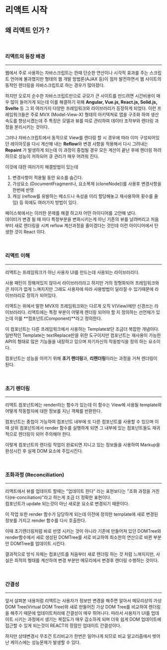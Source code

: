 # 리액트 시작

## 왜 리액트 인가 ?

<br />

### 리액트의 등장 배경

<hr>
웹에서 주로 사용하는 자바스크립트는 한때 단순한 연산이나 시각적 효과를 주는 스크립트 언어에 불과했지만
형태의 웹 개발 방법론(AJAX 등)이 점차 발전하면서 웹 사이트의 동적인 렌더링을 자바스크립트로 하는 경우가 많아졌다.

하지만 오로지 순수한 자바스크립트만으로 규모가 큰 사이트를 만드려면 시간비용이 매우 많이 들어가게 되는데 이를 해결하기 위해 **Angular, Vue.js, React.js, Solid.js, Svelte** 등 그 외 여러가지 다양한 프레임워크와 라이브러리가 등장하게 되었다. 이런 프레임워크들은 주로 MVX (Model-View-X) 형태의 아키텍쳐로 앱을 구조화 하여 생산속도를 향상시켰는데 주 특징은 모델과 뷰를 따로 관리하여 데이터 조작부와 렌더링 과정을 분리시키는 것이다.

그러나 자바스크립트에서 동적으로 View를 렌더링 할 시 경우에 따라 이미 구성되어있던 레이아웃을 다시 계산해 내는 **Reflow**와 변경 사항을 적용해서 다시 그려내는 **Repaint** 가 발생하게 되는데 이 과정이 중첩될 경우 모든 계산이 끝난 후에 렌더링 하려 하므로 성능이 저하되어 큐 관리가 매우 어려워 진다.

이것에 대한 여러가지 해결방법이 있는데

1. 변경사항이 적용될 동안 요소를 숨긴다.
2. 가상요소 (DocumentFragment나, 요소복제 (cloneNode))를 사용후 변경사항을 한번에 반영
3. 캐싱 (reflow를 유발하는 메소드나 속성을 미리 할당해놓고 재사용하여 횟수를 줄임)
   등 외에도 여러가지 방법이 있다.

페이스북에서는 이러한 문제를 해결 하고자 어떤 아이디어를 고안해 냈다.  
데이터가 변경 될 때 마다 특정부분을 변화시키는게 아닌 기존의 뷰를 날려버리고 처음부터 새로 렌더링을 시켜 reflow 계산과정을 줄이겠다는 것인데 이런 아이디어에서 탄생한 것이 React 이다.

<br />

### 리액트 이해

<hr>

리액트는 프레임워크가 아닌 사용자 UI를 만드는데 사용되는 라이브러리다.

사용 패턴이 정해져있지 않아서 라이브러리라고 하지만 거의 정형화되어 프레임워크와 큰 차이가 없게 느껴지지만 그래도 사용자에 따라 사용방법이 달라질 수 있기때문에 라이브러리로 정의가 되어있다.

리액트는 위에서 말한 MVX의 프레임워크와는 다르게 오직 V(View)에만 신경쓰는 라이브러리다.
리액트에는 특정 부분이 어떻게 렌더링 되어야 할 지 정의하는 선언체가 있는데 이를 **컴포넌트(Component)**라고 정의한다.

이 컴포넌트는 다른 프레임워크에서 사용하는 Template보단 조금더 복잡한 개념이다.
일반적인 Template는 textReplace만을 위한 도구이지만 컴포넌트는 재사용이 가능한 API의 형태로 많은 기능들을 내장하고 있으며 자기자신의 작동방식을 정의 하는 요소이다.

컴포넌트는 성능을 아끼기 위해 **초기 렌더링**과, **리렌더링**이라는 과정을 거쳐 렌더링이 된다.

<br />

### 초기 렌더링

<hr>

리액트 컴포넌트에는 render라는 함수가 있는데 이 함수는 View에 사용될 template와 어떻게 작동할지에 대한 정보를 지닌 객체를 반환한다.

컴포넌트는 중첩이 가능하여 컴포넌트 내부에 또 다른 컴포넌트를 사용할 수 있으며 이때 상위 컴포넌트에서 render 함수를 실행하게 되면 그 내부에 있는 컴포넌트들도 재귀적으로 렌더링이 되어 주의해야 한다.

이렇게 컴포넌트의 렌더링 작업이 완료되면 지니고 있는 정보들을 사용하여 Markup을 완성시킨 후 실제 DOM 요소에 주입시킨다.

<br />

### 조화과정 (Reconciliation)

<hr>

리액트에서 뷰를 업데이트 할때는 "업데이트 한다" 라는 표현보다는 "조화 과정을 거친다(re-conciliation)"라고 하는게 조금 더 정확한 표현이다.  
컴포넌트가 update 되는것이 아닌 새로운 요소로 변경되기 때문이다.

이 작업 또한 render 함수가 담당하게 되는데 이전에 정의한 template에 새로 변경된 정보를 가지고 render 함수를 다시 호출한다.

이때 초기렌더링처럼 바로 반영 시키는 것이 아니라 기존에 만들어져 있던 DOMTree와 render함수에서 새로 생성된 DOMTree를 서로 비교하여 최소한의 연산으로 바뀐 부분만 DOMTree를 업데이트 시킨다.

결과적으로 방식 자체는 컴포넌트를 처음부터 새로 렌더링 하는 것 처럼 느껴지지만, 사실은 최적의 형태를 계산하여 변경 부분만 메모리에서 변경후 렌더링 수행하는 것이다.

<br />

### 간결성

<hr>

앞서 살펴본 내용처럼 리액트는 사용자가 정보만 변경을 해주면 알아서 메모리상의 가상 DOM Tree(Virtual DOM Tree)와 새로 만들어진 가상 DOM Tree를 비교하여 렌더링을 해주기 때문에 업데이트처리에 간결성이 매우 뛰어나다. 따라서 사용자가 UI를 업데이트 시키는 과정에서 생기는 복잡도가 매우 감소하게 되며 더욱 쉽게 DOM 업데이트에 접근할 수 있게 되는것이 REACT의 장점인 업데이트 간결성이다.

하지만 상태변경시 무조건 트리비교가 한번은 일어나게 되므로 비교 알고리즘에서 벗어난 케이스에는 성능문제가 발생할 수 있다.

<br />
